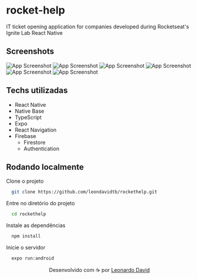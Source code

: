 # rocket-help
IT ticket opening application for companies developed during Rocketseat's Ignite Lab React Native

## Screenshots

![App Screenshot](/src/assets/login.png)
![App Screenshot](/src/assets/in-progress.png)
![App Screenshot](/src/assets/closed.png)
![App Screenshot](/src/assets/in-progress-details.png)
![App Screenshot](/src/assets/closed-details.png)
![App Screenshot](/src/assets/new.png)

## Techs utilizadas

- React Native
- Native Base
- TypeScript
- Expo
- React Navigation
- Firebase
  - Firestore
  - Authentication

## Rodando localmente

Clone o projeto

```bash
  git clone https://github.com/leondavidtb/rockethelp.git
```

Entre no diretório do projeto

```bash
  cd rockethelp
```

Instale as dependências

```bash
  npm install
```

Inicie o servidor

```bash
  expo run:android
```

<p align="center">Desenvolvido com ☕ por <a href="https://github.com/leondavidtb">Leonardo David </a>
